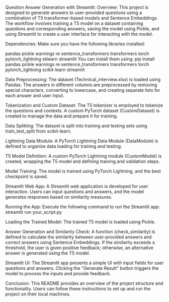 Question Answer Generation with Streamlit:
Overview:
This project is designed to generate answers to user-provided questions using a combination of T5 transformer-based models and Sentence Embeddings. The workflow involves training a T5 model on a dataset containing questions and corresponding answers, saving the model using Pickle, and using Streamlit to create a user interface for interacting with the model.

Dependencies:
Make sure you have the following libraries installed:

pandas
pickle
warnings
re
sentence_transformers
transformers
torch
pytorch_lightning
sklearn
streamlit
You can install them using:
pip install pandas pickle warnings re sentence_transformers transformers torch pytorch_lightning scikit-learn streamlit

Data Preprocessing:
The dataset (Technical_interview.xlsx) is loaded using Pandas. The answers in different columns are preprocessed by removing special characters, converting to lowercase, and creating separate lists for each answer and user input.

Tokenization and Custom Dataset:
The T5 tokenizer is employed to tokenize the questions and contexts. A custom PyTorch dataset (CustomDataset) is created to manage the data and prepare it for training.

Data Splitting:
The dataset is split into training and testing sets using train_test_split from scikit-learn.

Lightning Data Module:
A PyTorch Lightning Data Module (DataModule) is defined to organize data loading for training and testing.

T5 Model Definition:
A custom PyTorch Lightning module (CustomModel) is created, wrapping the T5 model and defining training and validation steps.

Model Training:
The model is trained using PyTorch Lightning, and the best checkpoint is saved.

Streamlit Web App:
A Streamlit web application is developed for user interaction. Users can input questions and answers, and the model generates responses based on similarity measures.

Running the App:
Execute the following command to run the Streamlit app:
streamlit run your_script.py

Loading the Trained Model:
The trained T5 model is loaded using Pickle.

Answer Generation and Similarity Check:
A function (check_similarity) is defined to calculate the similarity between user-provided answers and correct answers using Sentence Embeddings. If the similarity exceeds a threshold, the user is given positive feedback; otherwise, an alternative answer is generated using the T5 model.

Streamlit UI:
The Streamlit app presents a simple UI with input fields for user questions and answers. Clicking the "Generate Result" button triggers the model to process the inputs and provide feedback.

Conclusion:
This README provides an overview of the project structure and functionality. Users can follow these instructions to set up and run the project on their local machines.
